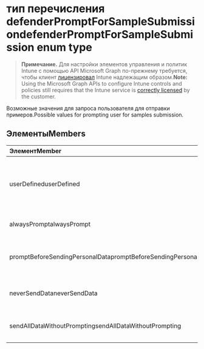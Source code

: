 # <a name="defenderpromptforsamplesubmission-enum-type"></a><span data-ttu-id="850e2-101">тип перечисления defenderPromptForSampleSubmission</span><span class="sxs-lookup"><span data-stu-id="850e2-101">defenderPromptForSampleSubmission enum type</span></span>

> <span data-ttu-id="850e2-102">**Примечание.** Для настройки элементов управления и политик Intune с помощью API Microsoft Graph по-прежнему требуется, чтобы клиент [лицензировал](https://go.microsoft.com/fwlink/?linkid=839381) Intune надлежащим образом.</span><span class="sxs-lookup"><span data-stu-id="850e2-102">**Note:** Using the Microsoft Graph APIs to configure Intune controls and policies still requires that the Intune service is [correctly licensed](https://go.microsoft.com/fwlink/?linkid=839381) by the customer.</span></span>

<span data-ttu-id="850e2-103">Возможные значения для запроса пользователя для отправки примеров.</span><span class="sxs-lookup"><span data-stu-id="850e2-103">Possible values for prompting user for samples submission.</span></span>
## <a name="members"></a><span data-ttu-id="850e2-104">Элементы</span><span class="sxs-lookup"><span data-stu-id="850e2-104">Members</span></span>
|<span data-ttu-id="850e2-105">Элемент</span><span class="sxs-lookup"><span data-stu-id="850e2-105">Member</span></span>|<span data-ttu-id="850e2-106">Значение</span><span class="sxs-lookup"><span data-stu-id="850e2-106">Value</span></span>|<span data-ttu-id="850e2-107">Описание</span><span class="sxs-lookup"><span data-stu-id="850e2-107">Description</span></span>|
|:---|:---|:---|
|<span data-ttu-id="850e2-108">userDefined</span><span class="sxs-lookup"><span data-stu-id="850e2-108">userDefined</span></span>|<span data-ttu-id="850e2-109">0</span><span class="sxs-lookup"><span data-stu-id="850e2-109">0%</span></span>|<span data-ttu-id="850e2-110">Определено пользователем, значение по умолчанию, без назначения.</span><span class="sxs-lookup"><span data-stu-id="850e2-110">User Defined, default value, no intent.</span></span>|
|<span data-ttu-id="850e2-111">alwaysPrompt</span><span class="sxs-lookup"><span data-stu-id="850e2-111">alwaysPrompt</span></span>|<span data-ttu-id="850e2-112">1</span><span class="sxs-lookup"><span data-stu-id="850e2-112">1</span></span>|<span data-ttu-id="850e2-113">Всегда запрашиваем</span><span class="sxs-lookup"><span data-stu-id="850e2-113">Always prompt.</span></span>|
|<span data-ttu-id="850e2-114">promptBeforeSendingPersonalData</span><span class="sxs-lookup"><span data-stu-id="850e2-114">promptBeforeSendingPersonalData</span></span>|<span data-ttu-id="850e2-115">2</span><span class="sxs-lookup"><span data-stu-id="850e2-115">2</span></span>|<span data-ttu-id="850e2-116">Запрашивание перед отправкой личных данных.</span><span class="sxs-lookup"><span data-stu-id="850e2-116">Prompt before sending personal data.</span></span>|
|<span data-ttu-id="850e2-117">neverSendData</span><span class="sxs-lookup"><span data-stu-id="850e2-117">neverSendData</span></span>|<span data-ttu-id="850e2-118">3</span><span class="sxs-lookup"><span data-stu-id="850e2-118">3</span></span>|<span data-ttu-id="850e2-119">Никогда не отправлять данные</span><span class="sxs-lookup"><span data-stu-id="850e2-119">Never send data.</span></span>|
|<span data-ttu-id="850e2-120">sendAllDataWithoutPrompting</span><span class="sxs-lookup"><span data-stu-id="850e2-120">sendAllDataWithoutPrompting</span></span>|<span data-ttu-id="850e2-121">4</span><span class="sxs-lookup"><span data-stu-id="850e2-121">4</span></span>|<span data-ttu-id="850e2-122">Отправить все данные без вывода запроса.</span><span class="sxs-lookup"><span data-stu-id="850e2-122">Send all data without prompting.</span></span>|



